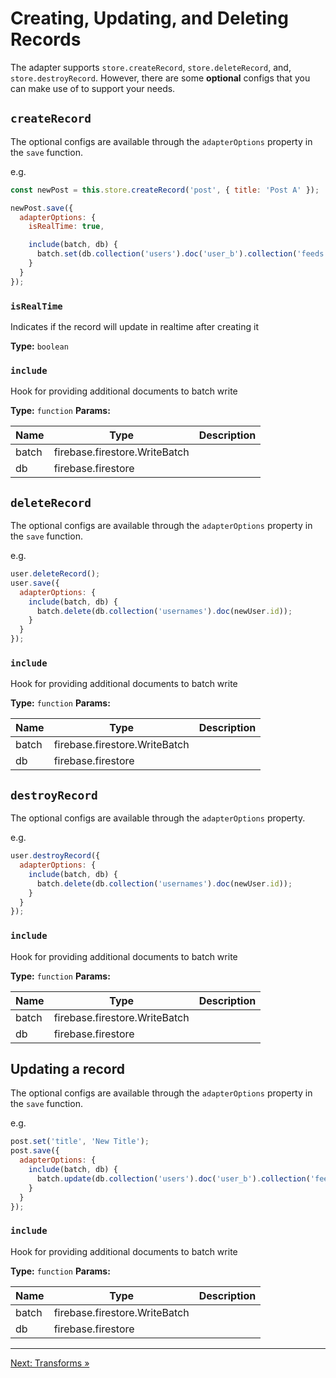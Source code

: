 # Creating, Updating, and Deleting Records

The adapter supports `store.createRecord`, `store.deleteRecord`, and, `store.destroyRecord`. However, there are some **optional** configs that you can make use of to support your needs.

## `createRecord`

The optional configs are available through the `adapterOptions` property in the `save` function.

e.g.

```javascript
const newPost = this.store.createRecord('post', { title: 'Post A' });

newPost.save({
  adapterOptions: {
    isRealTime: true,

    include(batch, db) {
      batch.set(db.collection('users').doc('user_b').collection('feeds'), { title: 'Post A' });
    }
  }
});
```

### `isRealTime`

Indicates if the record will update in realtime after creating it

**Type:** `boolean`

### `include`

Hook for providing additional documents to batch write

**Type:** `function`
**Params:**

| Name   | Type                          | Description |
| -------| ----------------------------- | ------------|
| batch  | firebase.firestore.WriteBatch |             |
| db     | firebase.firestore            |             |

## `deleteRecord`

The optional configs are available through the `adapterOptions` property in the `save` function.

e.g.

```javascript
user.deleteRecord();
user.save({
  adapterOptions: {
    include(batch, db) {
      batch.delete(db.collection('usernames').doc(newUser.id));
    }
  }
});
```

### `include`

Hook for providing additional documents to batch write

**Type:** `function`
**Params:**

| Name   | Type                          | Description |
| -------| ----------------------------- | ------------|
| batch  | firebase.firestore.WriteBatch |             |
| db     | firebase.firestore            |             |

## `destroyRecord`

The optional configs are available through the `adapterOptions` property.

e.g.

```javascript
user.destroyRecord({
  adapterOptions: {
    include(batch, db) {
      batch.delete(db.collection('usernames').doc(newUser.id));
    }
  }
});
```

### `include`

Hook for providing additional documents to batch write

**Type:** `function`
**Params:**

| Name   | Type                          | Description |
| -------| ----------------------------- | ------------|
| batch  | firebase.firestore.WriteBatch |             |
| db     | firebase.firestore            |             |

## Updating a record

The optional configs are available through the `adapterOptions` property in the `save` function.

e.g.

```javascript
post.set('title', 'New Title');
post.save({
  adapterOptions: {
    include(batch, db) {
      batch.update(db.collection('users').doc('user_b').collection('feeds'), { title: 'New Title' });
    }
  }
});
```

### `include`

Hook for providing additional documents to batch write

**Type:** `function`
**Params:**

| Name   | Type                          | Description |
| -------| ----------------------------- | ------------|
| batch  | firebase.firestore.WriteBatch |             |
| db     | firebase.firestore            |             |

---

[Next: Transforms »](https://github.com/rmmmp/ember-cloud-firestore-adapter/blob/master/guides/05-transforms.md)
